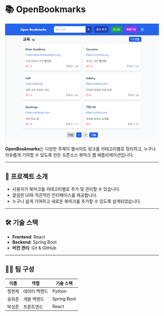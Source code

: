 # 📚 OpenBookmarks

![alt text](image.png)

**OpenBookmarks**는 다양한 주제의 웹사이트 링크를 카테고리별로 정리하고, 누구나 자유롭게 기여할 수 있도록 만든 오픈소스 북마크 웹 애플리케이션입니다.

---

## 🚀 프로젝트 소개

- 사용자가 북마크를 카테고리별로 추가 및 관리할 수 있습니다.
- 깔끔한 UI와 직관적인 인터페이스를 제공합니다.
- 누구나 쉽게 기여하고 새로운 북마크를 추가할 수 있도록 설계되었습니다.

---

## 🛠️ 기술 스택

- **Frontend**: React
- **Backend**: Spring Boot
- **버전 관리**: Git & GitHub

---

## 🧑‍💻 팀 구성

| 이름 | 역할 | 기술 스택 |
|------|------|------------|
| 정현제 | 데이터 백엔드 | Python |
| 송희준 | 개발 백엔드 | Spring Boot |
| 박성준 | 프론트엔드 | React |
